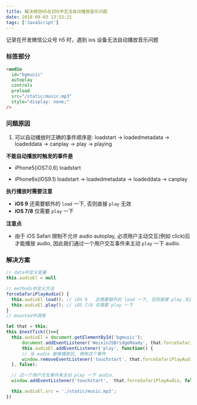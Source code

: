 ```yaml
---
title: 解决微信H5在IOS中无法自动播放音乐问题
date: 2018-09-03 13:53:21
tags: ['JavaScript']
---
```


记录在开发微信公众号 h5 时，遇到 ios 设备无法自动播放音乐问题

<!--more-->

### 标签部分

```html
<audio
  id="bgmusic"
  autoplay
  controls
  preload
  src="/static/music.mp3"
  style="display: none;"
/>
```

### 问题原因

1. 可以自动播放时正确的事件顺序是:
   loadstart -> loadedmetadata -> loadeddata -> canplay -> play -> playing

**不能自动播放时触发的事件是**

- iPhone5(iOS7.0.6) loadstart

- iPhone6s(IOS9.1) loadstart -> loadedmetadata -> loadeddata -> canplay

**执行播放时需要注意**

- **iOS 9** 还需要额外的 `load` 一下, 否则直接 `play` 无效
- **iOS 7/8** 仅需要 `play` 一下

**注意点**

- 由于 iOS Safari 限制不允许 audio autoplay, 必须用户主动交互(例如 click)后才能播放 audio, 因此我们通过一个用户交互事件来主动 `play` 一下 audio.

### 解决方案

```javascript
// data中定义变量
this.audioEl = null

// methods中定义方法
forceSafariPlayAudio() {
  this.audioEl.load(); // iOS 9   还需要额外的 load 一下, 否则直接 play 无效
  this.audioEl.play(); // iOS 7/8 仅需要 play 一下
}
// mounted中调用

let that = this;
this.$nextTick(()=>{
  this.audioEl = document.getElementById('bgmusic');
      document.addEventListener('WeixinJSBridgeReady', that.forceSafariPlayAudio, false)
      this.audioEl.addEventListener('play', function() {
      // 当 audio 能够播放后, 移除这个事件
      window.removeEventListener('touchstart', that.forceSafariPlayAudio, false);
  }, false);

  // 过一个用户交互事件来主动 play 一下 audio.
  window.addEventListener('touchstart',  that.forceSafariPlayAudio, false);

  this.audioEl.src = './static/music.mp3';
})
```
